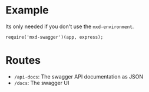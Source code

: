 # Example

Its only needed if you don't use the `mxd-environment`.

```
require('mxd-swagger')(app, express);
```


# Routes

* `/api-docs`: The swagger API documentation as JSON
* `/docs`: The swagger UI
